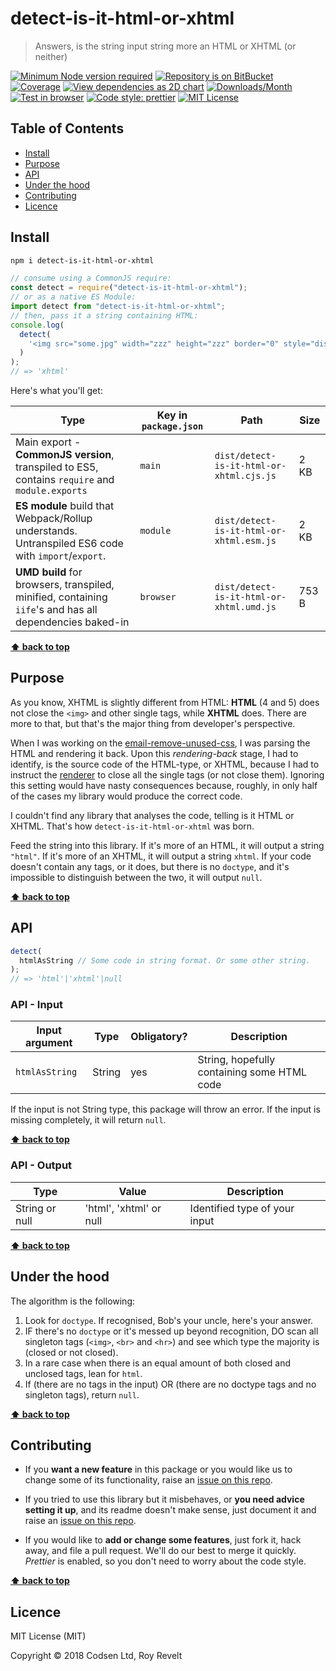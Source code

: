 # detect-is-it-html-or-xhtml

> Answers, is the string input string more an HTML or XHTML (or neither)

[![Minimum Node version required][node-img]][node-url]
[![Repository is on BitBucket][bitbucket-img]][bitbucket-url]
[![Coverage][cov-img]][cov-url]
[![View dependencies as 2D chart][deps2d-img]][deps2d-url]
[![Downloads/Month][downloads-img]][downloads-url]
[![Test in browser][runkit-img]][runkit-url]
[![Code style: prettier][prettier-img]][prettier-url]
[![MIT License][license-img]][license-url]

## Table of Contents

- [Install](#markdown-header-install)
- [Purpose](#markdown-header-purpose)
- [API](#markdown-header-api)
- [Under the hood](#markdown-header-under-the-hood)
- [Contributing](#markdown-header-contributing)
- [Licence](#markdown-header-licence)

## Install

```sh
npm i detect-is-it-html-or-xhtml
```

```js
// consume using a CommonJS require:
const detect = require("detect-is-it-html-or-xhtml");
// or as a native ES Module:
import detect from "detect-is-it-html-or-xhtml";
// then, pass it a string containing HTML:
console.log(
  detect(
    '<img src="some.jpg" width="zzz" height="zzz" border="0" style="display:block;" alt="zzz"/>'
  )
);
// => 'xhtml'
```

Here's what you'll get:

| Type                                                                                                    | Key in `package.json` | Path                                     | Size  |
| ------------------------------------------------------------------------------------------------------- | --------------------- | ---------------------------------------- | ----- |
| Main export - **CommonJS version**, transpiled to ES5, contains `require` and `module.exports`          | `main`                | `dist/detect-is-it-html-or-xhtml.cjs.js` | 2 KB  |
| **ES module** build that Webpack/Rollup understands. Untranspiled ES6 code with `import`/`export`.      | `module`              | `dist/detect-is-it-html-or-xhtml.esm.js` | 2 KB  |
| **UMD build** for browsers, transpiled, minified, containing `iife`'s and has all dependencies baked-in | `browser`             | `dist/detect-is-it-html-or-xhtml.umd.js` | 753 B |

**[⬆ back to top](#markdown-header-detect-is-it-html-or-xhtml)**

## Purpose

As you know, XHTML is slightly different from HTML: **HTML** (4 and 5) does not close the `<img>` and other single tags, while **XHTML** does. There are more to that, but that's the major thing from developer's perspective.

When I was working on the [email-remove-unused-css](https://bitbucket.org/codsen/email-remove-unused-css), I was parsing the HTML and rendering it back. Upon this _rendering-back_ stage, I had to identify, is the source code of the HTML-type, or XHTML, because I had to instruct the [renderer](https://github.com/posthtml/posthtml-render) to close all the single tags (or not close them). Ignoring this setting would have nasty consequences because, roughly, in only half of the cases my library would produce the correct code.

I couldn't find any library that analyses the code, telling is it HTML or XHTML. That's how `detect-is-it-html-or-xhtml` was born.

Feed the string into this library. If it's more of an HTML, it will output a string `"html"`. If it's more of an XHTML, it will output a string `xhtml`. If your code doesn't contain any tags, or it does, but there is no `doctype`, and it's impossible to distinguish between the two, it will output `null`.

**[⬆ back to top](#markdown-header-detect-is-it-html-or-xhtml)**

## API

```js
detect(
  htmlAsString // Some code in string format. Or some other string.
);
// => 'html'|'xhtml'|null
```

### API - Input

| Input argument | Type   | Obligatory? | Description                                 |
| -------------- | ------ | ----------- | ------------------------------------------- |
| `htmlAsString` | String | yes         | String, hopefully containing some HTML code |

If the input is not String type, this package will throw an error. If the input is missing completely, it will return `null`.

**[⬆ back to top](#markdown-header-detect-is-it-html-or-xhtml)**

### API - Output

| Type           | Value                   | Description                   |
| -------------- | ----------------------- | ----------------------------- |
| String or null | 'html', 'xhtml' or null | Identified type of your input |

**[⬆ back to top](#markdown-header-detect-is-it-html-or-xhtml)**

## Under the hood

The algorithm is the following:

1.  Look for `doctype`. If recognised, Bob's your uncle, here's your answer.
2.  IF there's no `doctype` or it's messed up beyond recognition, DO scan all singleton tags (`<img>`, `<br>` and `<hr>`) and see which type the majority is (closed or not closed).
3.  In a rare case when there is an equal amount of both closed and unclosed tags, lean for `html`.
4.  If (there are no tags in the input) OR (there are no doctype tags and no singleton tags), return `null`.

**[⬆ back to top](#markdown-header-detect-is-it-html-or-xhtml)**

## Contributing

- If you **want a new feature** in this package or you would like us to change some of its functionality, raise an [issue on this repo](https://bitbucket.org/codsen/detect-is-it-html-or-xhtml/issues/new).

- If you tried to use this library but it misbehaves, or **you need advice setting it up**, and its readme doesn't make sense, just document it and raise an [issue on this repo](https://bitbucket.org/codsen/detect-is-it-html-or-xhtml/issues/new).

- If you would like to **add or change some features**, just fork it, hack away, and file a pull request. We'll do our best to merge it quickly. _Prettier_ is enabled, so you don't need to worry about the code style.

**[⬆ back to top](#markdown-header-detect-is-it-html-or-xhtml)**

## Licence

MIT License (MIT)

Copyright © 2018 Codsen Ltd, Roy Revelt

[node-img]: https://img.shields.io/node/v/detect-is-it-html-or-xhtml.svg?style=flat-square&label=works%20on%20node
[node-url]: https://www.npmjs.com/package/detect-is-it-html-or-xhtml
[bitbucket-img]: https://img.shields.io/badge/repo-on%20BitBucket-brightgreen.svg?style=flat-square
[bitbucket-url]: https://bitbucket.org/codsen/detect-is-it-html-or-xhtml
[cov-img]: https://coveralls.io/repos/bitbucket/codsen/detect-is-it-html-or-xhtml/badge.svg?style=flat-square&branch=master
[cov-url]: https://coveralls.io/bitbucket/codsen/detect-is-it-html-or-xhtml?branch=master
[deps2d-img]: https://img.shields.io/badge/deps%20in%202D-see_here-08f0fd.svg?style=flat-square
[deps2d-url]: http://npm.anvaka.com/#/view/2d/detect-is-it-html-or-xhtml
[downloads-img]: https://img.shields.io/npm/dm/detect-is-it-html-or-xhtml.svg?style=flat-square
[downloads-url]: https://npmcharts.com/compare/detect-is-it-html-or-xhtml
[runkit-img]: https://img.shields.io/badge/runkit-test_in_browser-a853ff.svg?style=flat-square
[runkit-url]: https://npm.runkit.com/detect-is-it-html-or-xhtml
[prettier-img]: https://img.shields.io/badge/code_style-prettier-ff69b4.svg?style=flat-square
[prettier-url]: https://prettier.io
[license-img]: https://img.shields.io/badge/licence-MIT-51c838.svg?style=flat-square
[license-url]: https://bitbucket.org/codsen/detect-is-it-html-or-xhtml
